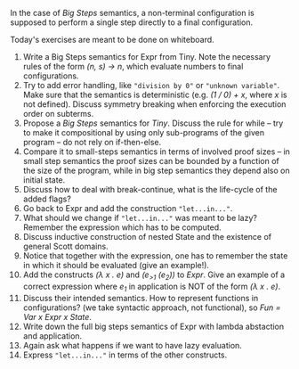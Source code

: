 In the case of *Big Steps* semantics, a non-terminal configuration is supposed to perform a single step directly to a final configuration.

Today's exercises are meant to be done on whiteboard.


1. Write a Big Steps semantics for Expr from Tiny. Note the necessary rules of the form *(n, s) → n*, which evaluate numbers to final configurations.
2. Try to add error handling, like `"division by 0"` or `"unknown variable"`. Make sure that the semantics is deterministic (e.g. *(1 / 0) + x*, where *x* is not defined). Discuss symmetry breaking when enforcing the execution order on subterms.
3. Propose a *Big Steps* semantics for *Tiny*. Discuss the rule for while – try to make it compositional by using only sub-programs of the given program – do not rely on if-then-else.
4. Compare it to small-steps semantics in terms of involved proof sizes – in small step semantics the proof sizes can be bounded by a function of the size of the program, while in big step semantics they depend also on initial state.
5. Discuss how to deal with break-continue, what is the life-cycle of the added flags?
6. Go back to Expr and add the construction `"let...in..."`.
7. What should we change if `"let...in..."` was meant to be lazy? Remember the expression which has to be computed.
8. Discuss inductive construction of nested State and the existence of general Scott domains.
9. Notice that together with the expression, one has to remember the state in which it should be evaluated (give an example!).
10. Add the constructs *(λ x . e)* and *(e<sub>>1</sub> (e<sub>2</sub>))* to *Expr*. Give an example of a correct expression where *e<sub>1</sub>* in application is NOT of the form *(λ x . e)*.
11. Discuss their intended semantics. How to represent functions in configurations? (we take syntactic approach, not functional), so *Fun = Var x Expr x State*.
12. Write down the full big steps semantics of Expr with lambda abstaction and application.
13. Again ask what happens if we want to have lazy evaluation.
14. Express `"let...in..."` in terms of the other constructs.
